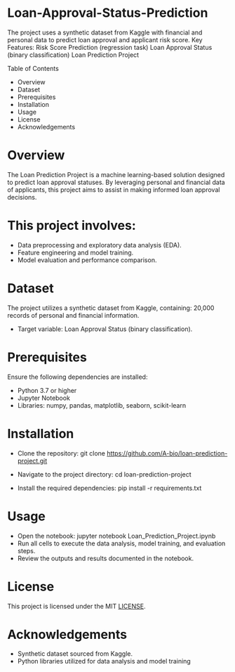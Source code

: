 # Loan-Approval-Status-Prediction
The project uses a synthetic dataset from Kaggle with financial and personal data to predict loan approval and applicant risk score.  Key Features:  Risk Score Prediction (regression task) Loan Approval Status (binary classification)
Loan Prediction Project

Table of Contents
- Overview
- Dataset
- Prerequisites
- Installation
- Usage
- License
- Acknowledgements

# Overview
The Loan Prediction Project is a machine learning-based solution designed to predict loan approval statuses. By leveraging personal and financial data of applicants, this project aims to assist in making informed loan approval decisions.

# This project involves:
- Data preprocessing and exploratory data analysis (EDA).
- Feature engineering and model training.
- Model evaluation and performance comparison.

# Dataset
The project utilizes a synthetic dataset from Kaggle, containing: 20,000 records of personal and financial information.
- Target variable:
Loan Approval Status (binary classification).


# Prerequisites
Ensure the following dependencies are installed:
- Python 3.7 or higher
- Jupyter Notebook
- Libraries: numpy, pandas, matplotlib, seaborn, scikit-learn

# Installation
- Clone the repository:
git clone https://github.com/A-bio/loan-prediction-project.git

- Navigate to the project directory:
cd loan-prediction-project

- Install the required dependencies:
pip install -r requirements.txt

# Usage
- Open the notebook: jupyter notebook Loan_Prediction_Project.ipynb
- Run all cells to execute the data analysis, model training, and evaluation steps.
- Review the outputs and results documented in the notebook.

# License
This project is licensed under the MIT [LICENSE](LICENSE).

# Acknowledgements
- Synthetic dataset sourced from Kaggle.
- Python libraries utilized for data analysis and model training

